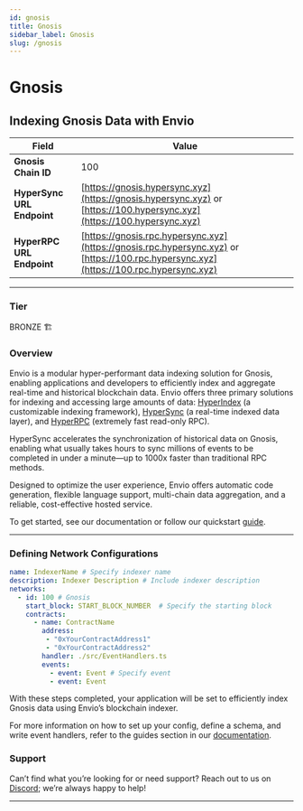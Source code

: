 ```yaml
---
id: gnosis
title: Gnosis
sidebar_label: Gnosis
slug: /gnosis
---
```


# Gnosis

## Indexing Gnosis Data with Envio

| **Field**                     | **Value**                                                                                          |
|-------------------------------|----------------------------------------------------------------------------------------------------|
| **Gnosis Chain ID**     | 100                                                                                            |
| **HyperSync URL Endpoint**    | [https://gnosis.hypersync.xyz](https://gnosis.hypersync.xyz) or [https://100.hypersync.xyz](https://100.hypersync.xyz) |
| **HyperRPC URL Endpoint**     | [https://gnosis.rpc.hypersync.xyz](https://gnosis.rpc.hypersync.xyz) or [https://100.rpc.hypersync.xyz](https://100.rpc.hypersync.xyz) |

---

### Tier

BRONZE 🏗️

### Overview

Envio is a modular hyper-performant data indexing solution for Gnosis, enabling applications and developers to efficiently index and aggregate real-time and historical blockchain data. Envio offers three primary solutions for indexing and accessing large amounts of data: [HyperIndex](/docs/HyperIndex/overview) (a customizable indexing framework), [HyperSync](/docs/HyperSync/overview) (a real-time indexed data layer), and [HyperRPC](/docs/HyperSync/overview-hyperrpc) (extremely fast read-only RPC).

HyperSync accelerates the synchronization of historical data on Gnosis, enabling what usually takes hours to sync millions of events to be completed in under a minute—up to 1000x faster than traditional RPC methods.

Designed to optimize the user experience, Envio offers automatic code generation, flexible language support, multi-chain data aggregation, and a reliable, cost-effective hosted service.

To get started, see our documentation or follow our quickstart [guide](/docs/HyperIndex/contract-import).

---

### Defining Network Configurations

```yaml
name: IndexerName # Specify indexer name
description: Indexer Description # Include indexer description
networks:
  - id: 100 # Gnosis  
    start_block: START_BLOCK_NUMBER  # Specify the starting block
    contracts:
      - name: ContractName
        address:
         - "0xYourContractAddress1"
         - "0xYourContractAddress2"
        handler: ./src/EventHandlers.ts
        events:
          - event: Event # Specify event
          - event: Event
```

With these steps completed, your application will be set to efficiently index Gnosis data using Envio’s blockchain indexer.

For more information on how to set up your config, define a schema, and write event handlers, refer to the guides section in our [documentation](/docs/HyperIndex/configuration-file).

### Support

Can’t find what you’re looking for or need support? Reach out to us on [Discord](https://discord.com/invite/Q9qt8gZ2fX); we’re always happy to help!

---
